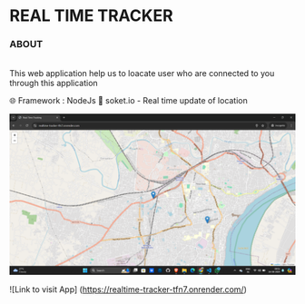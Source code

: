 <h1>REAL TIME TRACKER</h1>
<P><H3>ABOUT</H3><BR>
This web application help us to loacate user who are connected to you through this application  </P>
🌐 Framework : NodeJs
🔧 soket.io - Real time update of location


![Demo App](/public/screenshort/1.png)

![Link to visit App]  (https://realtime-tracker-tfn7.onrender.com/)
